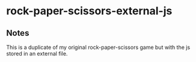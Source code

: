 # rock-paper-scissors-external-js

## Notes
This is a duplicate of my original rock-paper-scissors game but with the js stored in an external file. 